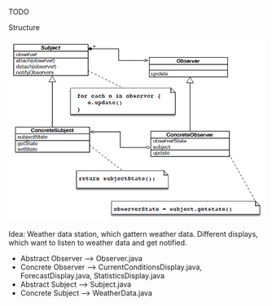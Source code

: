 TODO

Structure

![structure](structure.PNG "Structure")

Idea: Weather data station, which gattern weather data. Different displays, which want to listen to weather data and get notified.

- Abstract Observer --> Observer.java
- Concrete Observer --> CurrentConditionsDisplay.java, ForecastDisplay.java, StatisticsDisplay.java
- Abstract Subject --> Subject.java
- Concrete Subject --> WeatherData.java